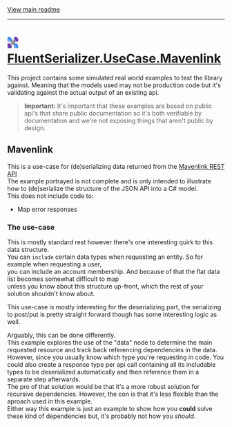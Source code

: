 [//]: # (Header)

<a href="https://github.com/Marvin-Brouwer/FluentSerializer#readme">
	View main readme
</a><hr/>
<h1>
	<img alt="icon" width="26" height="26"
		src="https://github.com/Marvin-Brouwer/FluentSerializer/raw/main/doc/logo/Logo.default.optimized.svg" />
	<a href="https://github.com/Marvin-Brouwer/FluentSerializer/blob/main/src/FluentSerializer.UseCase.Mavenlink#readme">
		FluentSerializer.UseCase.Mavenlink
	</a>
</h1>

[//]: # (Body)

This project contains some simulated real world examples to test the library against.
Meaning that the models used may not be production code but it's validating against the actual output of an existing api.

> **Important:** It's important that these examples are based on public api's that share public documentation so it's both verifiable by documentation
> and we're not exposing things that aren't public by design.

## Mavenlink

This is a use-case for (de)serializing data returned from the [Mavenlink REST API](https://developer.mavenlink.com/beta)  
The example portrayed is not complete and is only intended to illustrate how to (de)serialize the structure of the JSON API into a C# model.  
This does not include code to:

- Map error responses

### The use-case

This is mostly standard rest however there's one interesting quirk to this data structure.  
You can `include` certain data types when requesting an entity. So for example when requesting a user,  
you can include an account membership. And because of that the flat data list becomes somewhat difficult to map  
unless you know about this structure up-front, which the rest of your solution shouldn't know about.  
  
This use-case is mostly interesting for the deserializing part, the serializing to post/put is pretty straight forward though has some interesting logic as well.

Arguably, this can be done differently.  
This example explores the use of the "data" node to determine the main requested resource and track back referencing dependencies in the data.  
However, since you usually know which type you're requesting in code. You could also create a response type per api call containing all its 
includable types to be deserialized automatically and then reference them in a separate step afterwards.  
The pro of that solution would be that it's a more robust solution for recursive dependencies.
However, the con is that it's less flexible than the aproach used in this example.  
Either way this example is just an example to show how you **could** solve these kind of dependencies but, it's probably not how you _should_.
